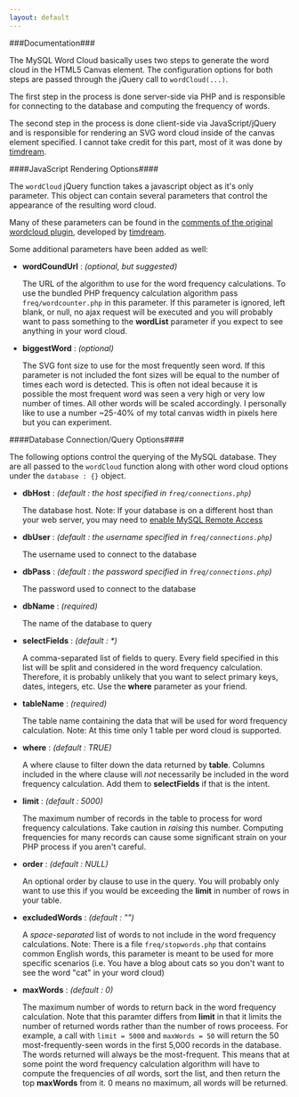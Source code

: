 ```yaml
---
layout: default
---
```


###Documentation###

The MySQL Word Cloud basically uses two steps to generate the word cloud in the HTML5 Canvas element. The configuration options for both steps are passed through the jQuery call to `wordCloud(...)`.

The first step in the process is done server-side via PHP and is responsible for connecting to the database and computing the frequency of words.

The second step in the process is done client-side via JavaScript/jQuery and is responsible for rendering an SVG word cloud inside of the canvas element specified. I cannot take credit for this part, most of it was done by [timdream](https://github.com/timdream).

####JavaScript Rendering Options####

The `wordCloud` jQuery function takes a javascript object as it's only parameter. This object can contain several parameters that control the appearance of the resulting word cloud.

Many of these parameters can be found in the [comments of the original wordcloud plugin](https://github.com/timdream/wordcloud/blob/master/jquery.wordcloud.js), developed by [timdream](https://github.com/timdream).

Some additional parameters have been added as well:

- **wordCoundUrl** : *(optional, but suggested)*

	The URL of the algorithm to use for the word frequency calculations. To use the bundled PHP frequency calculation algorithm pass `freq/wordcounter.php` in this parameter. If this parameter is ignored, left blank, or null, no ajax request will be executed and you will probably want to pass something to the **wordList** parameter if you expect to see anything in your word cloud.
	
- **biggestWord** : *(optional)*

	The SVG font size to use for the most frequently seen word. If this parameter is not included the font sizes will be equal to the number of times each word is detected. This is often not ideal because it is possible the most frequent word was seen a very high or very low number of times. All other words will be scaled accordingly. I personally like to use a number ~25-40% of my total canvas width in pixels here but you can experiment.

####Database Connection/Query Options####

The following options control the querying of the MySQL database. They are all passed to the `wordCloud` function along with other word cloud options under the `database : {}` object. 

- **dbHost** : *(default : the host specified in `freq/connections.php`)* 

	The database host. Note: If your database is on a different host than your web server, you may need to [enable MySQL Remote Access](http://www.cyberciti.biz/tips/how-do-i-enable-remote-access-to-mysql-database-server.html)

- **dbUser** : *(default : the username specified in `freq/connections.php`)* 

	The username used to connect to the database

- **dbPass** : *(default : the password specified in `freq/connections.php`)*
 
	The password used to connect to the database

- **dbName** : *(required)* 

	The name of the database to query

- **selectFields** : *(default : \*)* 

	A comma-separated list of fields to query. Every field specified in this list will be split and considered in the word frequency calculation. Therefore, it is probably unlikely that you want to select primary keys, dates, integers, etc. Use the **where** parameter as your friend.

- **tableName** : *(required)*

	The table name containing the data that will be used for word frequency calculation. Note: At this time only 1 table per word cloud is supported.

- **where** : *(default : TRUE)*

	A where clause to filter down the data returned by **table**. Columns included in the where clause will *not* necessarily be included in the word frequency calculation. Add them to **selectFields** if that is the intent.

- **limit** : *(default : 5000)*

	The maximum number of records in the table to process for word frequency calculations. Take caution in *raising* this number. Computing frequencies for many records can cause some significant strain on your PHP process if you aren't careful.

- **order** : *(default : NULL)*

	An optional order by clause to use in the query. You will probably only want to use this if you would be exceeding the **limit** in number of rows in your table.

- **excludedWords** : *(default : "")*

	A *space-separated* list of words to not include in the word frequency calculations. Note: There is a file `freq/stopwords.php` that contains common English words, this parameter is meant to be used for more specific scenarios (i.e. You have a blog about cats so you don't want to see the word "cat" in your word cloud)

- **maxWords** : *(default : 0)*

	The maximum number of words to return back in the word frequency calculation. Note that this paramter differs from **limit** in that it limits the number of returned words rather than the number of rows proceess. For example, a call with `limit = 5000` and `maxWords = 50` will return the 50 most-frequently-seen words in the first 5,000 records in the database. The words returned will always be the most-frequent. This means that at some point the word frequency calculation algorithm will have to compute the frequencies of *all* words, sort the list, and then return the top **maxWords** from it. 0 means no maximum, all words will be returned.